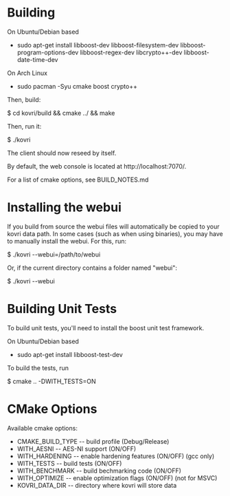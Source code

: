 Building
========

On Ubuntu/Debian based
* sudo apt-get install libboost-dev libboost-filesystem-dev libboost-program-options-dev libboost-regex-dev libcrypto++-dev libboost-date-time-dev

On Arch Linux
* sudo pacman -Syu cmake boost crypto++

Then, build:

$ cd kovri/build && cmake ../ && make

Then, run it:

$ ./kovri

The client should now reseed by itself.

By default, the web console is located at http://localhost:7070/.

For a list of cmake options, see BUILD_NOTES.md

Installing the webui
====================

If you build from source the webui files will automatically be copied to your
 kovri data path.
In some cases (such as when using binaries), you may have to manually install the
 webui.
For this, run:

$ ./kovri --webui=/path/to/webui

Or, if the current directory contains a folder named "webui":

$ ./kovri --webui

Building Unit Tests
===================

To build unit tests, you'll need to install the boost unit test framework.

On Ubuntu/Debian based
 * sudo apt-get install libboost-test-dev

To build the tests, run

$ cmake .. -DWITH_TESTS=ON

CMake Options
============
Available cmake options:

* CMAKE_BUILD_TYPE -- build profile (Debug/Release)
* WITH_AESNI -- AES-NI support (ON/OFF)
* WITH_HARDENING -- enable hardening features (ON/OFF) (gcc only)
* WITH_TESTS -- build tests (ON/OFF)
* WITH_BENCHMARK -- build bechmarking code (ON/OFF)
* WITH_OPTIMIZE -- enable optimization flags (ON/OFF) (not for MSVC)
* KOVRI_DATA_DIR -- directory where kovri will store data
